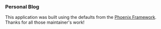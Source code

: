 ### Personal Blog

This application was built using the defaults from the [Phoenix Framework](https://hexdocs.pm/phoenix/up_and_running.html).  Thanks for all those maintainer's work!